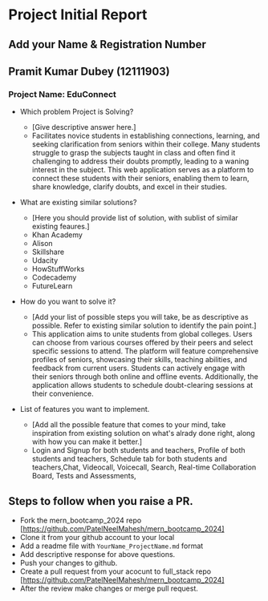 # Project Initial Report

## Add your Name & Registration Number
## Pramit Kumar Dubey (12111903)

### Project Name: EduConnect

- Which problem Project is Solving?

  - [Give descriptive answer here.]
  - Facilitates novice students in establishing connections, learning, and seeking clarification from seniors within their college. Many students struggle to grasp the subjects taught in class and often find it challenging to address their doubts promptly, leading to a waning interest in the subject. This web application serves as a platform to connect these students with their seniors, enabling them to learn, share knowledge, clarify doubts, and excel in their studies.


- What are existing similar solutions?

  - [Here you should provide list of solution, with sublist of similar existing feaures.]
  - Khan Academy
  - Alison
  - Skillshare
  - Udacity
  - HowStuffWorks
  - Codecademy
  - FutureLearn

- How do you want to solve it?

  - [Add your list of possible steps you will take, be as descriptive as possible. Refer to existing similar solution to identify the pain point.]
  - This application aims to unite students from global colleges. Users can choose from various courses offered by their peers and select specific sessions to attend. The platform will feature comprehensive profiles of seniors, showcasing their skills, teaching abilities, and feedback from current users. Students can actively engage with their seniors through both online and offline events. Additionally, the application allows students to schedule doubt-clearing sessions at their convenience.

- List of features you want to implement.
  - [Add all the possible feature that comes to your mind, take inspiration from existing solution on what's alrady done right, along with how you can make it better.]
  - Login and Signup for both students and teachers, Profile of both students and teachers, Schedule tab for both students and teachers,Chat, Videocall, Voicecall, Search, Real-time Collaboration Board, Tests and Assessments, 

## Steps to follow when you raise a PR.

- Fork the mern_bootcamp_2024 repo [https://github.com/PatelNeelMahesh/mern_bootcamp_2024]
- Clone it from your github account to your local
- Add a readme file with `YourName_ProjectName.md` format
- Add descriptive response for above questions.
- Push your changes to github.
- Create a pull request from your acocunt to full_stack repo [https://github.com/PatelNeelMahesh/mern_bootcamp_2024]
- After the review make changes or merge pull request.
